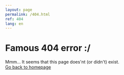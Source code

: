 ```yaml
---
layout: page
permalink: /404.html
ref: 404
lang: en
---
```


# Famous 404 error :/
Mmm... It seems that this page does'nt (or didn't) exist.  
[Go back to homepage][1]

[1]: {{site.base_url}}/
